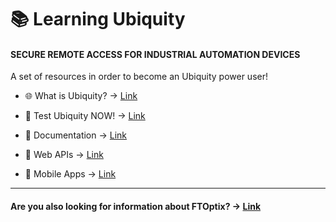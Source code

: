 # 📚 Learning Ubiquity 
#### SECURE REMOTE ACCESS FOR INDUSTRIAL AUTOMATION DEVICES

A set of resources in order to become an Ubiquity power user!

- 🌐 What is Ubiquity? -> [Link](./chapters/overview.md)

- 🚀 Test Ubiquity NOW! -> [Link](./chapters/getting_started.md)

- 📖 Documentation -> [Link](./chapters/documentation.md)

- 🔗 Web APIs -> [Link](./chapters/web_apis.md)

- 📱 Mobile Apps -> [Link](./chapters/mobile_apps.md)

---

#### Are you also looking for information about FTOptix? -> [Link](https://github.com/massimovar/LearningFTOptix)
